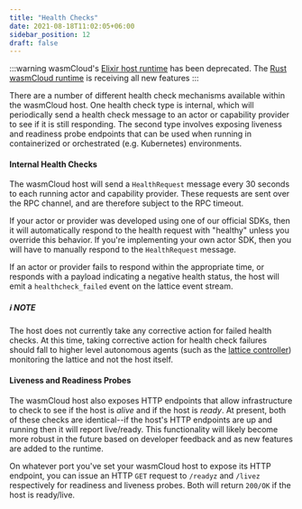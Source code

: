 ```yaml
---
title: "Health Checks"
date: 2021-08-18T11:02:05+06:00
sidebar_position: 12
draft: false
---
```


<head>
  <meta name="robots" content="noindex">
</head>

:::warning
wasmCloud's [Elixir host runtime](https://github.com/wasmcloud/wasmcloud-otp) has been deprecated. The [Rust wasmCloud runtime](https://github.com/wasmCloud/wasmCloud) is receiving all new features
:::

There are a number of different health check mechanisms available within the wasmCloud host. One health check type is internal, which will periodically send a health check message to an actor or capability provider to see if it is still responding. The second type involves exposing liveness and readiness probe endpoints that can be used when running in containerized or orchestrated (e.g. Kubernetes) environments.

#### Internal Health Checks

The wasmCloud host will send a `HealthRequest` message every 30 seconds to each running actor and capability provider. These requests are sent over the RPC channel, and are therefore subject to the RPC timeout.

If your actor or provider was developed using one of our official SDKs, then it will automatically respond to the health request with "healthy" unless you override this behavior. If you're implementing your own actor SDK, then you will have to manually respond to the `HealthRequest` message.

If an actor or provider fails to respond within the appropriate time, or responds with a payload indicating a negative health status, the host will emit a `healthcheck_failed` event on the lattice event stream.

##### ℹ️ NOTE

The host does not currently take any corrective action for failed health checks. At this time, taking corrective action for health check failures should fall to higher level autonomous agents (such as the [lattice controller](https://github.com/wasmCloud/lattice-controller)) monitoring the lattice and not the host itself.

#### Liveness and Readiness Probes

The wasmCloud host also exposes HTTP endpoints that allow infrastructure to check to see if the host is _alive_ and if the host is _ready_. At present, both of these checks are identical--if the host's HTTP endpoints are up and running then it will report live/ready. This functionality will likely become more robust in the future based on developer feedback and as new features are added to the runtime.

On whatever port you've set your wasmCloud host to expose its HTTP endpoint, you can issue an HTTP `GET` request to `/readyz` and `/livez` respectively for readiness and liveness probes. Both will return `200/OK` if the host is ready/live.

